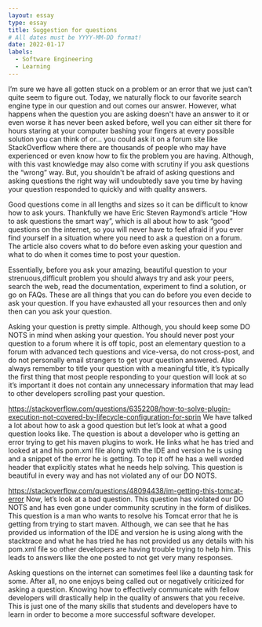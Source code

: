 ```yaml
---
layout: essay
type: essay
title: Suggestion for questions
# All dates must be YYYY-MM-DD format!
date: 2022-01-17
labels:
  - Software Engineering
  - Learning
---
```


I’m sure we have all gotten stuck on a problem or an error that we just can’t quite seem to figure out. 
Today, we naturally flock to our favorite search engine type in our question and out comes our answer. 
However, what happens when the question you are asking doesn't have an answer to it or even worse it has never been asked before, 
well you can either sit there for hours staring at your computer bashing your fingers at every possible solution you can think of 
or… you could ask it on a forum site like StackOverflow where there are thousands of people who may have experienced or even know 
how to fix the problem you are having. Although, with this vast knowledge may also come with scrutiny if you ask questions the 
“wrong” way. But, you shouldn't be afraid of asking questions and asking questions the right way will undoubtedly save you time 
by having your question responded to quickly and with quality answers.

Good questions come in all lengths and sizes so it can be difficult to know how to ask yours. 
Thankfully we have Eric Steven Raymond’s article “How to ask questions the smart way”, 
which is all about how to ask “good” questions on the internet, so you will never have to feel 
afraid if you ever find yourself in a situation where you need to ask a question on a forum. 
The article also covers what to do before even asking your question and what to do when it comes time to post your question. 

Essentially, before you ask your amazing, beautiful question to your strenuous,difficult problem you 
should always try and ask your peers, search the web, read the documentation, experiment to find a solution, or go on FAQs. 
These are all things that you can do before you even decide to ask your question. If you have exhausted all your resources 
then and only then can you ask your question. 

Asking your question is pretty simple. Although, you should keep some DO NOTS in mind when asking your question. 
You should never post your question to a forum where it is off topic, post an elementary question to a forum with advanced tech questions 
and vice-versa, do not cross-post, and do not personally email strangers to get your question answered. 
Also always remember to title your question with a meaningful title, it’s typically the first thing that most people responding to your question 
will look at so it’s important it does not contain any unnecessary information that may lead to other developers scrolling past your question.

https://stackoverflow.com/questions/6352208/how-to-solve-plugin-execution-not-covered-by-lifecycle-configuration-for-sprin
We have talked a lot about how to ask a good question but let’s look at what a good question looks like. The question is about 
a developer who is getting an error trying to get his maven plugins to work. He links what he has tried and looked at and his pom.xml 
file along with the IDE and version he is using and a snippet of the error he is getting. To top it off he has a well worded header 
that explicitly states what he needs help solving. This question is beautiful in every way and has not violated any of our DO NOTS. 

https://stackoverflow.com/questions/48094438/im-getting-this-tomcat-error
Now, let’s look at a bad question. This question has violated our DO NOTS and has even gone under community scrutiny in the form of dislikes. 
This question is a man who wants to resolve his Tomcat error that he is getting from trying to start maven. Although, we can see that he has provided 
us information of the IDE and version he is using along with the stacktrace and what he has tried he has not provided us any details with his pom.xml 
file so other developers are having trouble trying to help him. This leads to answers like the one posted to not get very many responses.

Asking questions on the internet can sometimes feel like a daunting task for some. After all, no one enjoys being called out or 
negatively criticized for asking a question. Knowing how to effectively communicate with fellow developers will drastically help in the 
quality of answers that you receive. This is just one of the many skills that students and developers have to learn in order to become 
a more successful software developer.
